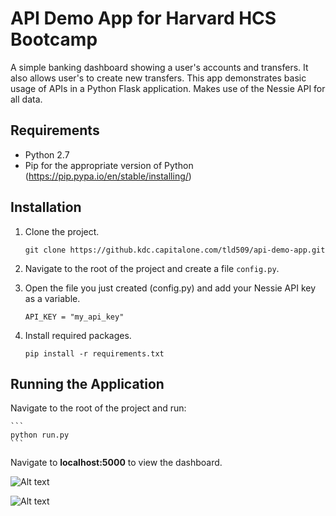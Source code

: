 # API Demo App for Harvard HCS Bootcamp

A simple banking dashboard showing a user's accounts and transfers.  It also allows user's to create new transfers.  This app demonstrates basic usage of APIs in a Python Flask application.  Makes use of the Nessie API for all data.

## Requirements  
* Python 2.7
* Pip for the appropriate version of Python (https://pip.pypa.io/en/stable/installing/)

## Installation

1. Clone the project.

	```
	git clone https://github.kdc.capitalone.com/tld509/api-demo-app.git
	```  

2. Navigate to the root of the project and create a file `config.py`.

3. Open the file you just created (config.py) and add your Nessie API key as a variable.  
	
	```
	API_KEY = "my_api_key"
	```  

4. Install required packages.

	```
	pip install -r requirements.txt
	```  

## Running the Application

Navigate to the root of the project and run:

	```
	python run.py
	```  

Navigate to **localhost:5000** to view the dashboard.


![Alt text](/app/img/home-screen.jpg)

![Alt text](/app/img/transfer-list.jpg)
